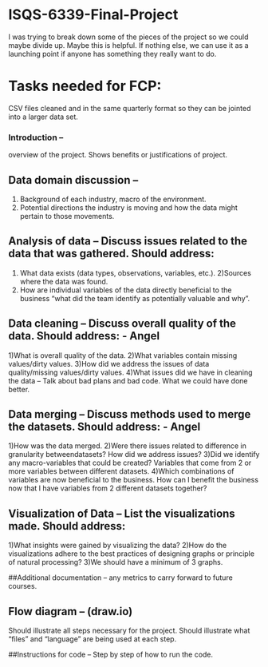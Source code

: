 # ISQS-6339-Final-Project

I was trying to break down some of the pieces of the project so we could maybe divide up. Maybe this is helpful. If nothing else, we can use it as a launching point if anyone has something they really want to do. 


# Tasks needed for FCP:
CSV files cleaned and in the same quarterly format so they can be jointed into a larger data set.

### Introduction – 
overview of the project. 
Shows benefits or justifications of project.

## Data domain discussion – 
1) Background of each industry, macro of the environment.
2) Potential directions the industry is moving and how the data might pertain to those movements.

## Analysis of data – Discuss issues related to the data that was gathered. Should address:
1) What data exists (data types, observations, variables, etc.).
2)Sources where the data was found.
3) How are individual variables of the data directly beneficial to the business “what did the team identify as potentially valuable and why”.


## Data cleaning – Discuss overall quality of the data. Should address: - Angel 
1)What is overall quality of the data.
2)What variables contain missing values/dirty values.
3)How did we address the issues of data quality/missing values/dirty values.
4)What issues did we have in cleaning the data – Talk about bad plans and bad code. What we could have done better.

## Data merging – Discuss methods used to merge the datasets. Should address: - Angel 
1)How was the data merged.
2)Were there issues related to difference in granularity betweendatasets? How did we address issues?
3)Did we identify any macro-variables that could be created? Variables that come from 2 or more variables between different datasets.
4)Which combinations of variables are now beneficial to the business. How can I benefit the business now that I have variables from 2 different datasets together? 

## Visualization of Data – List the visualizations made. Should address:
1)What insights were gained by visualizing the data?
2)How do the visualizations adhere to the best practices of designing graphs or principle of natural processing?
3)We should have a minimum of 3 graphs.

##Additional documentation – any metrics to carry forward to future courses.

## Flow diagram – (draw.io) 
Should illustrate all steps necessary for the project. Should illustrate what “files” and “language” are being used at each step.

##Instructions for code – Step by step of how to run the code.
